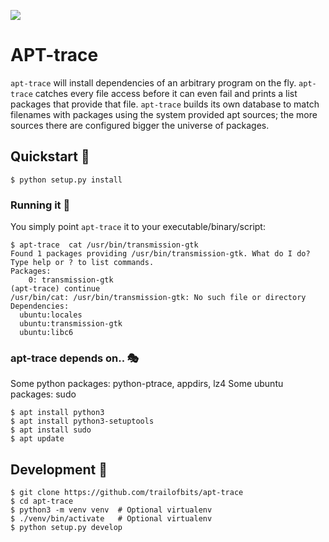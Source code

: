 ![](https://gist.githubusercontent.com/feliam/f837ff5af70b4786eb39bda2b829eacd/raw/7f3a3af57e0040e574673742d41938661a8cb88e/jdi.svg?sanitize=1)

# APT-trace
`apt-trace` will install dependencies of an arbitrary program on the fly. 
`apt-trace` catches every file access before it can even fail and prints a list packages that provide that file. 
`apt-trace` builds its own database to match filenames with packages using the system provided apt sources; the more sources there are configured bigger the universe of packages.

## Quickstart 🚀
```commandline
$ python setup.py install
```

### Running it 🏃
You simply point `apt-trace` it to your executable/binary/script:
```console
$ apt-trace  cat /usr/bin/transmission-gtk
Found 1 packages providing /usr/bin/transmission-gtk. What do I do?
Type help or ? to list commands.
Packages:
    0: transmission-gtk
(apt-trace) continue
/usr/bin/cat: /usr/bin/transmission-gtk: No such file or directory
Dependencies:
  ubuntu:locales
  ubuntu:transmission-gtk
  ubuntu:libc6
```

### apt-trace depends on.. 🎭
Some python packages: python-ptrace, appdirs, lz4 
Some ubuntu packages: sudo

```commandline
$ apt install python3
$ apt install python3-setuptools
$ apt install sudo
$ apt update
```

## Development 👷
```commandline
$ git clone https://github.com/trailofbits/apt-trace
$ cd apt-trace
$ python3 -m venv venv  # Optional virtualenv
$ ./venv/bin/activate   # Optional virtualenv
$ python setup.py develop
```
